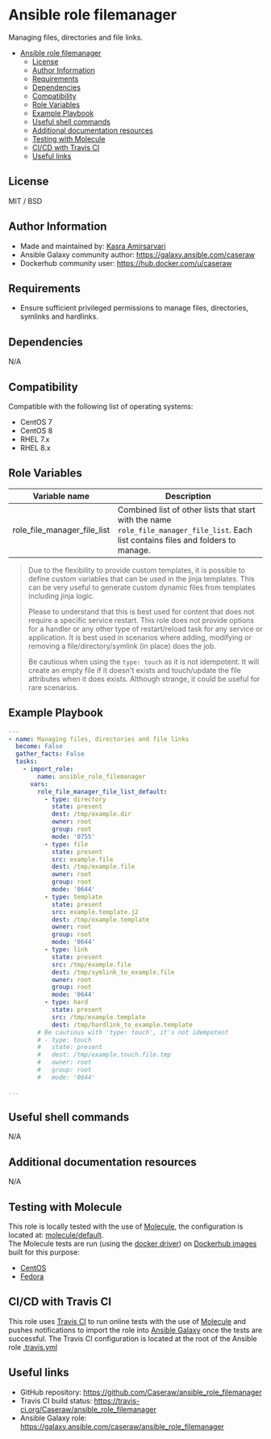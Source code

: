 # Ansible role filemanager

Managing files, directories and file links.

- [Ansible role filemanager](#ansible-role-filemanager)
  - [License](#license)
  - [Author Information](#author-information)
  - [Requirements](#requirements)
  - [Dependencies](#dependencies)
  - [Compatibility](#compatibility)
  - [Role Variables](#role-variables)
  - [Example Playbook](#example-playbook)
  - [Useful shell commands](#useful-shell-commands)
  - [Additional documentation resources](#additional-documentation-resources)
  - [Testing with Molecule](#testing-with-molecule)
  - [CI/CD with Travis CI](#cicd-with-travis-ci)
  - [Useful links](#useful-links)

## License

MIT / BSD

## Author Information

- Made and maintained by: [Kasra Amirsarvari](https://www.linkedin.com/in/caseraw)
- Ansible Galaxy community author: <https://galaxy.ansible.com/caseraw>
- Dockerhub community user: <https://hub.docker.com/u/caseraw>

## Requirements

- Ensure sufficient privileged permissions to manage files, directories, symlinks and hardlinks.

## Dependencies

N/A

## Compatibility

Compatible with the following list of operating systems:

- CentOS 7
- CentOS 8
- RHEL 7.x
- RHEL 8.x

## Role Variables

| Variable name | Description |
|---------------|-------------|
| role_file_manager_file_list | Combined list of other lists that start with the name `role_file_manager_file_list`. Each list contains files and folders to manage. |

> Due to the flexibility to provide custom templates, it is possible to define custom variables that can be used in the jinja templates. This can be very useful to generate custom dynamic files from templates including jinja logic.
>
> Please to understand that this is best used for content that does not require a specific service restart. This role does not provide options for a handler or any other type of restart/reload task for any service or application. It is best used in scenarios where adding, modifying or removing a file/directory/symlink (in place) does the job.
>
> Be cautious when using the `type: touch` as it is not idempotent. It will create an empty file if it doesn't exists and touch/update the file attributes when it does exists. Although strange, it could be useful for rare scenarios.

## Example Playbook

```yaml
---
- name: Managing files, directories and file links
  become: False
  gather_facts: False
  tasks:
    - import_role:
        name: ansible_role_filemanager
      vars:
        role_file_manager_file_list_default:
          - type: directory
            state: present
            dest: /tmp/example.dir
            owner: root
            group: root
            mode: '0755'
          - type: file
            state: present
            src: example.file
            dest: /tmp/example.file
            owner: root
            group: root
            mode: '0644'
          - type: template
            state: present
            src: example.template.j2
            dest: /tmp/example.template
            owner: root
            group: root
            mode: '0644'
          - type: link
            state: present
            src: /tmp/example.file
            dest: /tmp/symlink_to_example.file
            owner: root
            group: root
            mode: '0644'
          - type: hard
            state: present
            src: /tmp/example.template
            dest: /tmp/hardlink_to_example.template
        # Be cautious with 'type: touch', it's not idempotent
        # - type: touch
        #   state: present
        #   dest: /tmp/example.touch.file.tmp
        #   owner: root
        #   group: root
        #   mode: '0644'

...
```

## Useful shell commands

N/A

## Additional documentation resources

N/A

## Testing with Molecule

This role is locally tested with the use of [Molecule](https://molecule.readthedocs.io/en/latest/), the configuration is located at: [molecule/default](molecule/default).  
The Molecule tests are run (using the [docker driver](https://molecule.readthedocs.io/en/latest/configuration.html#docker)) on [Dockerhub images](https://hub.docker.com/u/caseraw) built for this purpose:

- [CentOS](https://hub.docker.com/r/caseraw/ansible-molecule-centos)
- [Fedora](https://hub.docker.com/r/caseraw/ansible-molecule-fedora)

## CI/CD with Travis CI

This role uses [Travis CI](https://travis-ci.org/) to run online tests with the use of [Molecule](https://molecule.readthedocs.io/en/latest/) and pushes notifications to import the role into [Ansible Galaxy](https://galaxy.ansible.com/) once the tests are successful. The Travis CI configuration is located at the root of the Ansible role [.travis.yml](.travis.yml)

## Useful links

- GitHub repository: <https://github.com/Caseraw/ansible_role_filemanager>
- Travis CI build status: <https://travis-ci.org/Caseraw/ansible_role_filemanager>
- Ansible Galaxy role: <https://galaxy.ansible.com/caseraw/ansible_role_filemanager>
